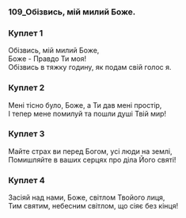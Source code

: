 ### 109_Oбізвись, мій милий Боже.
### Куплет 1
Oбізвись, мій милий Боже, <br/>Боже - Правдо Ти моя! <br/>Oбізвись в тяжку годину, як подам свій голос я.
### Куплет 2
Мені тісно було, Боже, а Ти дав мені простір, <br/>І тепер мене помилуй та пошли душі Твій мир!
### Куплет 3
Майте страх ви перед Богом, усі люди на землі, <br/>Помишляйте в ваших серцях про діла Його святі!
### Куплет 4
Засіяй над нами, Боже, світлом Твойого лиця,<br/>Тим святим, небесним світлом, що сіяє без кінця!
